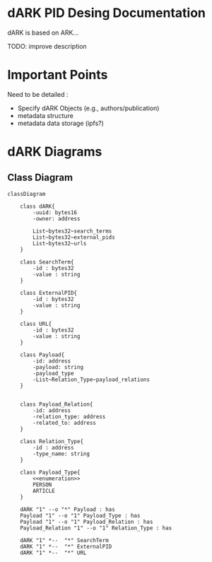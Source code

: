 
# dARK PID Desing Documentation

dARK is based on ARK... 

TODO: improve description

# Important Points

Need to be detailed : 

- Specify dARK Objects (e.g., authors/publication)
- metadata structure
- metadata data storage (ipfs?)

# dARK Diagrams

## Class Diagram

```mermaid
classDiagram

    class dARK{
        -uuid: bytes16
        -owner: address
        
        List~bytes32~search_terms
        List~bytes32~external_pids
        List~bytes32~urls
    }

    class SearchTerm{
        -id : bytes32
        -value : string
    }

    class ExternalPID{
        -id : bytes32
        -value : string
    }

    class URL{
        -id : bytes32
        -value : string
    }

    class Payload{
        -id: address
        -payload: string
        -payload_type
        -List~Relation_Type~payload_relations
    }

    
    class Payload_Relation{
        -id: address
        -relation_type: address
        -related_to: address
    }

    class Relation_Type{
        -id : address
        -type_name: string
    }

    class Payload_Type{
        <<enumeration>>
        PERSON
        ARTICLE
    }

    dARK "1" --o "*" Payload : has
    Payload "1" --o "1" Payload_Type : has
    Payload "1" --o "1" Payload_Relation : has
    Payload_Relation "1" --o "1" Relation_Type : has

    dARK "1" *--  "*" SearchTerm
    dARK "1" *--  "*" ExternalPID
    dARK "1" *--  "*" URL
```

